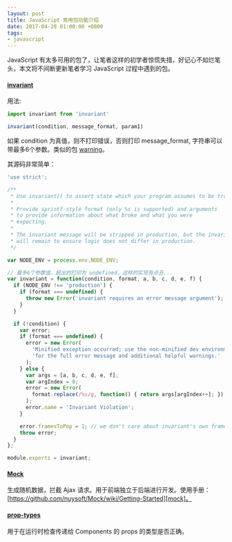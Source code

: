 ```yaml
---
layout: post
title: JavaScript 常用包功能介绍
date: 2017-04-28 01:00:00 +0800
tags:
- javascript
---
```


JavaScript 有太多可用的包了，让笔者这样的初学者惊慌失措，好记心不如烂笔头，本文将不间断更新笔者学习 JavaScript 过程中遇到的包。

<h4><a href="https://github.com/zertosh/invariant/blob/master/invariant.js">invariant</a></h4>

用法:

```javascript
import invariant from 'invariant'

invariant(condition, message_format, param1)
```

如果 condition 为真值，则不打印错误，否则打印 message_format, 字符串可以带最多6个参数。类似的包 [warning][warning]。

其源码非常简单：

```javascript
'use strict';

/**
 * Use invariant() to assert state which your program assumes to be true.
 *
 * Provide sprintf-style format (only %s is supported) and arguments
 * to provide information about what broke and what you were
 * expecting.
 *
 * The invariant message will be stripped in production, but the invariant
 * will remain to ensure logic does not differ in production.
 */

var NODE_ENV = process.env.NODE_ENV;

// 最多6个参数值，超出的打印为 undefined，这样的实现有点丑...
var invariant = function(condition, format, a, b, c, d, e, f) {
  if (NODE_ENV !== 'production') {
    if (format === undefined) {
      throw new Error('invariant requires an error message argument');
    }
  }

  if (!condition) {
    var error;
    if (format === undefined) {
      error = new Error(
        'Minified exception occurred; use the non-minified dev environment ' +
        'for the full error message and additional helpful warnings.'
      );
    } else {
      var args = [a, b, c, d, e, f];
      var argIndex = 0;
      error = new Error(
        format.replace(/%s/g, function() { return args[argIndex++]; })
      );
      error.name = 'Invariant Violation';
    }

    error.framesToPop = 1; // we don't care about invariant's own frame
    throw error;
  }
};

module.exports = invariant;
```

<h4><a href="https://github.com/nuysoft/Mock">Mock</a></h4>

生成随机数据，拦截 Ajax 请求。用于前端独立于后端进行开发。使用手册：[https://github.com/nuysoft/Mock/wiki/Getting-Started][mock]。

<h4><a href="https://github.com/reactjs/prop-types">prop-types</a></h4>

用于在运行时检查传递给 Components 的 props 的类型是否正确。

[invariant]: https://github.com/zertosh/invariant
[warning]: https://github.com/BerkeleyTrue/warning
[mock]: https://github.com/nuysoft/Mock/wiki/Getting-Started
